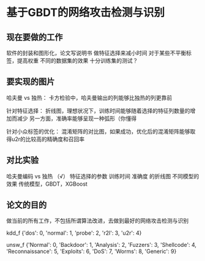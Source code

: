 # 基于GBDT的网络攻击检测与识别

## 现在要做的工作

软件的封装和图形化，论文写说明书
做特征选择来减小时间
对于某些不平衡标签，提高权重
不同的数据集的效果
十分训练集的测试？

## 要实现的图片

哈夫曼 vs 独热：
   卡方检验中，哈夫曼输出的列能够比独热的列更靠前

针对特征选择：
   折线图，理想状况下，训练时间能够随着选择的特征列数量的增加而减少
   另一方面，准确率能够呈现一种弧形（你懂得

针对小众标签的优化：
   混淆矩阵的对比图，如果成功，优化后的混淆矩阵能够取得u2r的比较高的精确度和召回率

## 对比实验

哈夫曼编码 vs 独热 （√）
特征选择的参数 训练时间 准确度   的折线图
不同模型的效果
传统模型，GBDT，XGBoost

## 论文的目的

做当前的所有工作，不包括所谓算法改进，去做到最好的网络攻击检测与识别

kdd_f {'dos': 0, 'normal': 1, 'probe': 2, 'r2l': 3, 'u2r': 4}

unsw_f {'Normal': 0, 'Backdoor': 1, 'Analysis': 2, 'Fuzzers': 3, 'Shellcode': 4, 'Reconnaissance': 5, 'Exploits': 6, 'DoS': 7, 'Worms': 8, 'Generic': 9}
